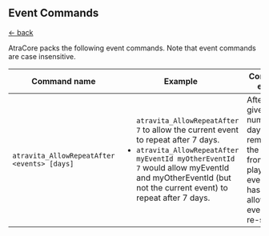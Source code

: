 ## Event Commands

[<- back](../README.md)

AtraCore packs the following event commands. Note that event commands are case insensitive.

Command name | Example | Command effect 
-------------|---------|-------------
`atravita_AllowRepeatAfter <events> [days]` | <ul>`atravita_AllowRepeatAfter 7` to allow the current event to repeat after 7 days.<li>`atravita_AllowRepeatAfter myEventId myOtherEventId 7` would allow myEventId and myOtherEventId (but not the current event) to repeat after 7 days.</ul> | After the given number of days, removes the event from the player's eventsSeen hashset to allow the event to be re-seen.